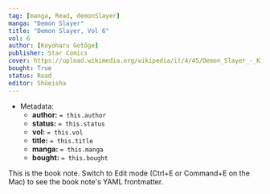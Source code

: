 ```yaml
---
tag: [manga, Read, demonSlayer]
manga: "Demon Slayer"
title: "Demon Slayer, Vol 6"
vol: 6
author: [Koyoharu Gotōge]
publisher: Star Comics
cover: https://upload.wikimedia.org/wikipedia/it/4/45/Demon_Slayer_-_Kimetsu_no_yaiba.jpg
bought: True
status: Read
editor: Shūeisha
---
```


- Metadata:
    - **author:** `= this.author`
    - **status:** `= this.status`
    - **vol:** `= this.vol`
    - **title:** `= this.title`
    - **manga:** `= this.manga`
    - **bought:** `= this.bought`

This is the book note. Switch to Edit mode (Ctrl+E or Command+E on the Mac) to see the book note's YAML frontmatter.